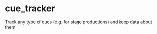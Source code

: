cue_tracker
===========

Track any type of cues (e.g. for stage productions) and keep data about them
